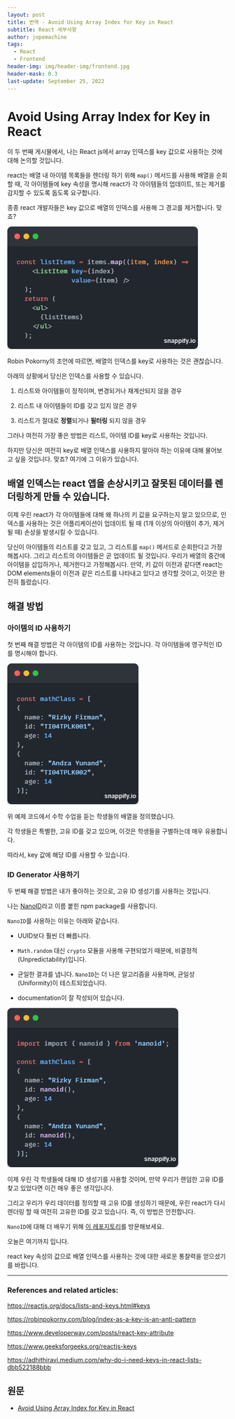 ```yaml
---
layout: post
title: 번역 - Avoid Using Array Index for Key in React
subtitle: React 세부사항
author: jopemachine
tags:
  - React
  - Frontend
header-img: img/header-img/frontend.jpg
header-mask: 0.3
last-update: September 25, 2022
---
```


# Avoid Using Array Index for Key in React

이 두 번째 게시물에서, 나는 React js에서 array 인덱스를 key 값으로 사용하는 것에 대해 논의할 것입니다.

react는 배열 내 아이템 목록들을 렌더링 하기 위해 `map()` 메서드를 사용해 배열을 순회할 때, 각 아이템들에 key 속성을 명시해 react가 각 아이템들의 업데이트, 또는 제거를 감지할 수 있도록 돕도록 요구합니다.

종종 react 개발자들은 key 값으로 배열의 인덱스를 사용해 그 경고를 제거합니다. 맞죠?

![](/img/posts/React/2022-09-25-Avoid-Using-Array-Index-For-Key-In-React/1_TKtkAOW20-NQVlG1-2kLOQ.png)

Robin Pokorny의 조언에 따르면, 배열의 인덱스를 key로 사용하는 것은 괜찮습니다.

아래의 상황에서 당신은 인덱스를 사용할 수 있습니다.

1. 리스트와 아이템들이 정적이며, 변경되거나 재계산되지 않을 경우

2. 리스트 내 아이템들이 ID를 갖고 있지 않은 경우

3. 리스트가 절대로 **정렬**되거나 **필터링** 되지 않을 경우

그러나 여전히 가장 좋은 방법은 리스트, 아이템 ID를 key로 사용하는 것입니다.

하지만 당신은 여전히 key로 배열 인덱스를 사용하지 말아야 하는 이유에 대해 물어보고 싶을 것입니다. 맞죠? 여기에 그 이유가 있습니다.

## 배열 인덱스는 react 앱을 손상시키고 잘못된 데이터를 렌더링하게 만들 수 있습니다.

이제 우린 react가 각 아이템들에 대해 왜 하나의 키 값을 요구하는지 알고 있으므로, 인덱스를 사용하는 것은 어플리케이션이 업데이트 될 때 (1개 이상의 아이템이 추가, 제거될 때) 손상을 발생시킬 수 있습니다.

당신이 아이템들의 리스트를 갖고 있고, 그 리스트를 `map()` 메서드로 순회한다고 가정해봅시다. 그리고 리스트의 아이템들은 곧 업데이트 될 것입니다. 우리가 배열의 중간에 아이템을 삽입하거나, 제거한다고 가정해봅시다.
만약, 키 값이 이전과 같다면 react는 DOM elements들이 이전과 같은 리스트를 나타내고 있다고 생각할 것이고, 이것은 완전히 틀렸습니다.

## 해결 방법

### 아이템의 ID 사용하기

첫 번째 해결 방법은 각 아이템의 ID를 사용하는 것입니다. 각 아이템들에 영구적인 ID를 명시해야 합니다.

![](/img/posts/React/2022-09-25-Avoid-Using-Array-Index-For-Key-In-React/1_KrBlswNZr7nt-3hJfQeCog.png)

위 예제 코드에서 수학 수업을 듣는 학생들의 배열을 정의했습니다.

각 학생들은 특별한, 고유 ID를 갖고 있으며, 이것은 학생들을 구별하는데 매우 유용합니다.

따라서, key 값에 해당 ID를 사용할 수 있습니다.

### ID Generator 사용하기

두 번째 해결 방법은 내가 좋아하는 것으로, 고유 ID 생성기를 사용하는 것입니다.

나는 [NanoID](https://github.com/ai/nanoid/)라고 이름 붙힌 npm package를 사용합니다.

`NanoID`를 사용하는 이유는 아래와 같습니다.

* UUID보다 훨씬 더 빠릅니다.

* `Math.random` 대신 `crypto` 모듈을 사용해 구현되었기 때문에, 비결정적 (Unpredictability)입니다.

* 균일한 결과를 냅니다. `NanoID`는 더 나은 알고리즘을 사용하며, 균일성(Uniformity)이 테스트되었습니다.

* documentation이 잘 작성되어 있습니다.

![](/img/posts/React/2022-09-25-Avoid-Using-Array-Index-For-Key-In-React/1_IV7HTQgTslufILFHKadDOA.png)

이제 우린 각 학생들에 대해 ID 생성기를 사용할 것이며, 만약 우리가 랜덤한 고유 ID를 찾고 있었다면 이건 매우 좋은 생각입니다.

그리고 우리가 우리 데이터를 정의할 때 고유 ID를 생성하기 때문에, 우린 react가 다시 렌더링 할 때 여전히 고유한 ID를 갖고 있습니다. 즉, 이 방법은 안전합니다.

`NanoID`에 대해 더 배우기 위해 [이 레포지토리](https://github.com/ai/nanoid/)를 방문해보세요.

오늘은 여기까지 입니다.

react key 속성의 값으로 배열 인덱스를 사용하는 것에 대한 새로운 통찰력을 얻으셨기를 바랍니다.

<hr />

### References and related articles:

https://reactjs.org/docs/lists-and-keys.html#keys

https://robinpokorny.com/blog/index-as-a-key-is-an-anti-pattern

https://www.developerway.com/posts/react-key-attribute

https://www.geeksforgeeks.org/reactjs-keys

https://adhithiravi.medium.com/why-do-i-need-keys-in-react-lists-dbb522188bbb


## 원문

- [Avoid Using Array Index for Key in React](https://medium.com/@rizfirsy/avoid-using-array-index-for-key-in-react-a9ff784be724)
